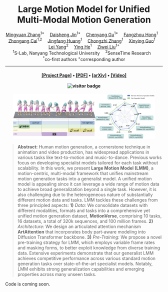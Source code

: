 <div align="center">

<h1>Large Motion Model for Unified Multi-Modal Motion Generation</h1>

<div>
    <a href='https://mingyuan-zhang.github.io/' target='_blank'>Mingyuan Zhang</a><sup>1*</sup>&emsp;
    <a href='' target='_blank'>Daisheng Jin</a><sup>1*</sup>&emsp;
    <a href='https://www.linkedin.com/in/rheallyc/' target='_blank'>Chenyang Gu</a><sup>1*</sup>&emsp;
    <a href='https://hongfz16.github.io/' target='_blank'>Fangzhou Hong</a><sup>1</sup>&emsp;
    <a href='https://caizhongang.github.io/' target='_blank'>Zhongang Cai</a><sup>1,2</sup>&emsp;
    <a href='https://www.linkedin.com/in/jingfang-h-26746013a/' target='_blank'>Jingfang Huang</a><sup>1</sup>&emsp;
    <a href='https://scholar.google.com/citations?user=MaAiOikAAAAJ&hl=en' target='_blank'>Chongzhi Zhang</a><sup>1</sup>&emsp;
    <a href='https://gxyes.github.io/' target='_blank'>Xinying Guo</a><sup>1</sup>&emsp;
    <a href='https://yanglei.me/' target='_blank'>Lei Yang</a><sup>2</sup>&emsp;
    <a href='https://personal.ntu.edu.sg/yhe/' target='_blank'>Ying He</a><sup>1</sup>&emsp;
    <a href='https://liuziwei7.github.io/' target='_blank'>Ziwei Liu</a><sup>1+</sup>
</div>
<div>
    <sup>1</sup>S-Lab, Nanyang Technological University&emsp;
    <sup>2</sup>SenseTime Research&emsp;
</div>
<div>
    <sup>*</sup>co-first authors
    <sup>+</sup>corresponding author
</div>


---

<h4 align="center">
  <a href="https://mingyuan-zhang.github.io/projects/LMM.html" target='_blank'>[Project Page]</a> •
  <a href="https://arxiv.org/pdf/2404.01284.pdf" target='_blank'>[PDF]</a> •
  <a href="https://arxiv.org/abs/2404.01284" target='_blank'>[arXiv]</a> •
  <a href="https://www.youtube.com/watch?v=Aprm9h8lFj4" target='_blank'>[Video]</a>
  <br> <br>
  <img src="https://visitor-badge.laobi.icu/badge?page_id=mingyuan-zhang/LMM" width="8%" alt="visitor badge"/>
</h4>

</div>

<div align="center">
<tr>
    <img src="imgs/teaser.png" width="90%"/>
</tr>
</div>

>**Abstract:** Human motion generation, a cornerstone technique in animation and video production, has widespread applications in various tasks like text-to-motion and music-to-dance.
Previous works focus on developing specialist models tailored for each task without scalability.
In this work, we present <strong>Large Motion Model (LMM)</strong>, a motion-centric, multi-modal framework that unifies mainstream motion generation tasks into a generalist model.
A unified motion model is appealing since it can leverage a wide range of motion data to achieve broad generalization beyond a single task.
However, it is also challenging due to the heterogeneous nature of substantially different motion data and tasks.
LMM tackles these challenges from three principled aspects:
<strong>1)</strong> <i>Data:</i> We consolidate datasets with different modalities, formats and tasks into a comprehensive yet unified motion generation dataset,
    <strong>MotionVerse</strong>, comprising 10 tasks, 16 datasets, a total of 320k sequences, and 100 million frames.
<strong>2)</strong> <i>Architecture:</i> We design an articulated attention mechanism <strong>ArtAttention</strong> that incorporates body part-aware modeling into Diffusion Transformer backbone.
<strong>3)</strong> <i>Pre-Training:</i> We propose a novel pre-training strategy for LMM, which employs variable frame rates and masking forms, to better exploit knowledge from diverse training data.
Extensive experiments demonstrate that our generalist LMM achieves competitive performance across various standard motion generation tasks over state-of-the-art specialist models. Notably, LMM exhibits strong generalization capabilities and emerging properties across many unseen tasks.


Code is coming soon.